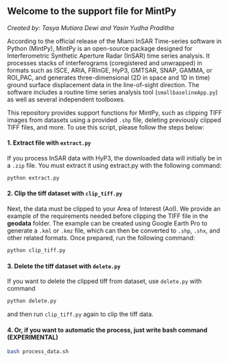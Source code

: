 ## Welcome to the support file for MintPy
_Created by: Tasya Mutiara Dewi and Yasin Yudha Praditha_

According to the official release of the Miami InSAR Time-series software in Python (MintPy), MintPy is an open-source package designed for Interferometric Synthetic Aperture Radar (InSAR) time series analysis. It processes stacks of interferograms (coregistered and unwrapped) in formats such as ISCE, ARIA, FRInGE, HyP3, GMTSAR, SNAP, GAMMA, or ROI_PAC, and generates three-dimensional (2D in space and 1D in time) ground surface displacement data in the line-of-sight direction. The software includes a routine time series analysis tool (`smallbaselineApp.py`) as well as several independent toolboxes.

This repository provides support functions for MintPy, such as clipping TIFF images from datasets using a provided `.shp` file, deleting previously clipped TIFF files, and more. To use this script, please follow the steps below:

#### 1. Extract file with `extract.py`
If you process InSAR data with HyP3, the downloaded data will initially be in a `.zip` file. You must extract it using extract.py with the following command:
```bash
python extract.py
```
#### 2. Clip the tiff dataset with `clip_tiff.py`
Next, the data must be clipped to your Area of Interest (AoI). We provide an example of the requirements needed before clipping the TIFF file in the **geodata** folder. The example can be created using Google Earth Pro to generate a `.kml` or `.kmz` file, which can then be converted to `.shp`, `.shx`, and other related formats. Once prepared, run the following command:
```bash
python clip_tiff.py
```
#### 3. Delete the tiff dataset with `delete.py`
If you want to delete the clipped tiff from dataset, use `delete.py` with command
```bash
python delete.py
```
and then run `clip_tiff.py` again to clip the tiff data.
#### 4. Or, if you want to automatic the process, just write bash command (EXPERIMENTAL)
```bash
bash process_data.sh
```
